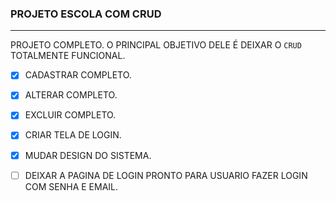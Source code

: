 ### PROJETO ESCOLA COM CRUD 

---

PROJETO COMPLETO. O PRINCIPAL OBJETIVO DELE É DEIXAR O `CRUD` TOTALMENTE FUNCIONAL. 

- [x] CADASTRAR COMPLETO.
- [x] ALTERAR COMPLETO.
- [x] EXCLUIR COMPLETO.
- [x] CRIAR TELA DE LOGIN.
- [x] MUDAR DESIGN DO SISTEMA.
- [ ] DEIXAR A PAGINA DE LOGIN PRONTO PARA USUARIO FAZER LOGIN COM SENHA E EMAIL.

